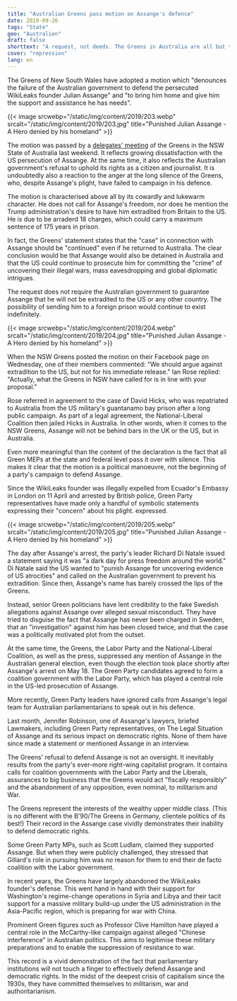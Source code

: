 ```yaml
---
title: "Australian Greens pass motion on Assange's defence"
date: 2019-09-26
tags: "State"
geo: "Australien"
draft: false
shorttext: "A request, not deeds. The Greens in Australia are all but the Greens on the doorstep. Followers, power people, clientele politics."
cover: "repression"
lang: en
---
```


The Greens of New South Wales have adopted a motion which "denounces the failure of the Australian government to defend the persecuted WikiLeaks founder Julian Assange" and "to bring him home and give him the support and assistance he has needs".

{{< image srcwebp="/static/img/content/2019/203.webp" srcalt="/static/img/content/2019/203.jpg" title="Punished Julian Assange - A Hero denied by his homeland" >}}

The motion was passed by a [delegates' meeting](https://www.sydneycriminallawyers.com.au/blog/do-not-forget-assange-calls-to-bring-the-wikileaks-founder-home/?fbclid=IwAR2zcIXWGT3HtHloyw3-nFqTdNE-T6wwA82I5LVRp0g5hA5ap1S1koLbN0g "Do Not Forget Assange: Calls to Bring the WikiLeaks Founder Home") of the Greens in the NSW State of Australia last weekend. It reflects growing dissatisfaction with the US persecution of Assange. At the same time, it also reflects the Australian government's refusal to uphold its rights as a citizen and journalist. It is undoubtedly also a reaction to the anger at the long silence of the Greens, who, despite Assange's plight, have failed to campaign in his defence.

The motion is characterised above all by its cowardly and lukewarm character. He does not call for Assange's freedom, nor does he mention the Trump administration's desire to have him extradited from Britain to the US. He is due to be arraderd 18 charges, which could carry a maximum sentence of 175 years in prison.

In fact, the Greens' statement states that the "case" in connection with Assange should be "continued" even if he returned to Australia. The clear conclusion would be that Assange would also be detained in Australia and that the US could continue to prosecute him for committing the "crime" of uncovering their illegal wars, mass eavesdropping and global diplomatic intrigues.

The request does not require the Australian government to guarantee Assange that he will not be extradited to the US or any other country. The possibility of sending him to a foreign prison would continue to exist indefinitely.

{{< image srcwebp="/static/img/content/2019/204.webp" srcalt="/static/img/content/2019/204.jpg" title="Punished Julian Assange - A Hero denied by his homeland" >}}

When the NSW Greens posted the motion on their Facebook page on Wednesday, one of their members commented: "We should argue against extradition to the US, but not for his immediate release." Ian Rose replied: "Actually, what the Greens in NSW have called for is in line with your proposal."

Rose referred in agreement to the case of David Hicks, who was repatriated to Australia from the US military's guantanamo bay prison after a long public campaign. As part of a legal agreement, the National-Liberal Coalition then jailed Hicks in Australia. In other words, when it comes to the NSW Greens, Assange will not be behind bars in the UK or the US, but in Australia.

Even more meaningful than the content of the declaration is the fact that all Green MEPs at the state and federal level pass it over with silence. This makes it clear that the motion is a political manoeuvre, not the beginning of a party's campaign to defend Assange.

Since the WikiLeaks founder was illegally expelled from Ecuador's Embassy in London on 11 April and arrested by British police, Green Party representatives have made only a handful of symbolic statements expressing their "concern" about his plight. expressed.

{{< image srcwebp="/static/img/content/2019/205.webp" srcalt="/static/img/content/2019/205.jpg" title="Punished Julian Assange - A Hero denied by his homeland" >}}

The day after Assange's arrest, the party's leader Richard Di Natale issued a statement saying it was "a dark day for press freedom around the world." Di Natale said the US wanted to "punish Assange for uncovering evidence of US atrocities" and called on the Australian government to prevent his extradition. Since then, Assange's name has barely crossed the lips of the Greens.

Instead, senior Green politicians have lent credibility to the fake Swedish allegations against Assange over alleged sexual misconduct. They have tried to disguise the fact that Assange has never been charged in Sweden, that an "investigation" against him has been closed twice, and that the case was a politically motivated plot from the outset.

At the same time, the Greens, the Labor Party and the National-Liberal Coalition, as well as the press, suppressed any mention of Assange in the Australian general election, even though the election took place shortly after Assange's arrest on May 18. The Green Party candidates agreed to form a coalition government with the Labor Party, which has played a central role in the US-led prosecution of Assange.

More recently, Green Party leaders have ignored calls from Assange's legal team for Australian parliamentarians to speak out in his defence.

Last month, Jennifer Robinson, one of Assange's lawyers, briefed Lawmakers, including Green Party representatives, on The Legal Situation of Assange and its serious impact on democratic rights. None of them have since made a statement or mentioned Assange in an interview.

The Greens' refusal to defend Assange is not an oversight. It inevitably results from the party's ever-more right-wing capitalist program. It contains calls for coalition governments with the Labor Party and the Liberals, assurances to big business that the Greens would act "fiscally responsibly" and the abandonment of any opposition, even nominal, to militarism and War.

The Greens represent the interests of the wealthy upper middle class. (This is no different with the B'90/The Greens in Germany, clientele politics of its best!) Their record in the Assange case vividly demonstrates their inability to defend democratic rights.

Some Green Party MPs, such as Scott Ludlam, claimed they supported Assange. But when they were publicly challenged, they stressed that Gillard's role in pursuing him was no reason for them to end their de facto coalition with the Labor government.

In recent years, the Greens have largely abandoned the WikiLeaks founder's defense. This went hand in hand with their support for Washington's regime-change operations in Syria and Libya and their tacit support for a massive military build-up under the US administration in the Asia-Pacific region, which is preparing for war with China.

Prominent Green figures such as Professor Clive Hamilton have played a central role in the McCarthy-like campaign against alleged "Chinese interference" in Australian politics. This aims to legitimise these military preparations and to enable the suppression of resistance to war.

This record is a vivid demonstration of the fact that parliamentary institutions will not touch a finger to effectively defend Assange and democratic rights. In the midst of the deepest crisis of capitalism since the 1930s, they have committed themselves to militarism, war and authoritarianism.
